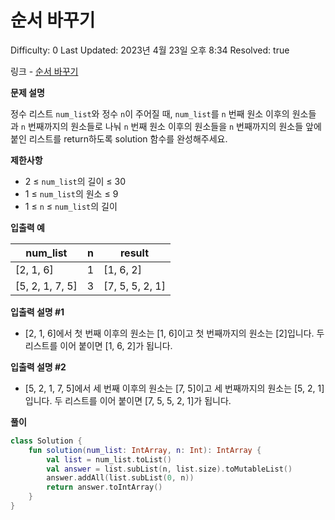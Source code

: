 # 순서 바꾸기

Difficulty: 0
Last Updated: 2023년 4월 23일 오후 8:34
Resolved: true

링크 - [순서 바꾸기](https://school.programmers.co.kr/learn/courses/30/lessons/181891)

**문제 설명**

정수 리스트 `num_list`와 정수 `n`이 주어질 때, `num_list`를 `n` 번째 원소 이후의 원소들과 `n` 번째까지의 원소들로 나눠 `n` 번째 원소 이후의 원소들을 `n` 번째까지의 원소들 앞에 붙인 리스트를 return하도록 solution 함수를 완성해주세요.

**제한사항**

- 2 ≤ `num_list`의 길이 ≤ 30
- 1 ≤ `num_list`의 원소 ≤ 9
- 1 ≤ `n` ≤ `num_list`의 길이

**입출력 예**

| num_list | n | result |
| --- | --- | --- |
| [2, 1, 6] | 1 | [1, 6, 2] |
| [5, 2, 1, 7, 5] | 3 | [7, 5, 5, 2, 1] |

**입출력 설명 #1**

- [2, 1, 6]에서 첫 번째 이후의 원소는 [1, 6]이고 첫 번째까지의 원소는 [2]입니다. 두 리스트를 이어 붙이면 [1, 6, 2]가 됩니다.

**입출력 설명 #2**

- [5, 2, 1, 7, 5]에서 세 번째 이후의 원소는 [7, 5]이고 세 번째까지의 원소는 [5, 2, 1]입니다. 두 리스트를 이어 붙이면 [7, 5, 5, 2, 1]가 됩니다.

**풀이**

```kotlin
class Solution {
    fun solution(num_list: IntArray, n: Int): IntArray {
        val list = num_list.toList()
        val answer = list.subList(n, list.size).toMutableList()
        answer.addAll(list.subList(0, n))
        return answer.toIntArray()
    }
}
```